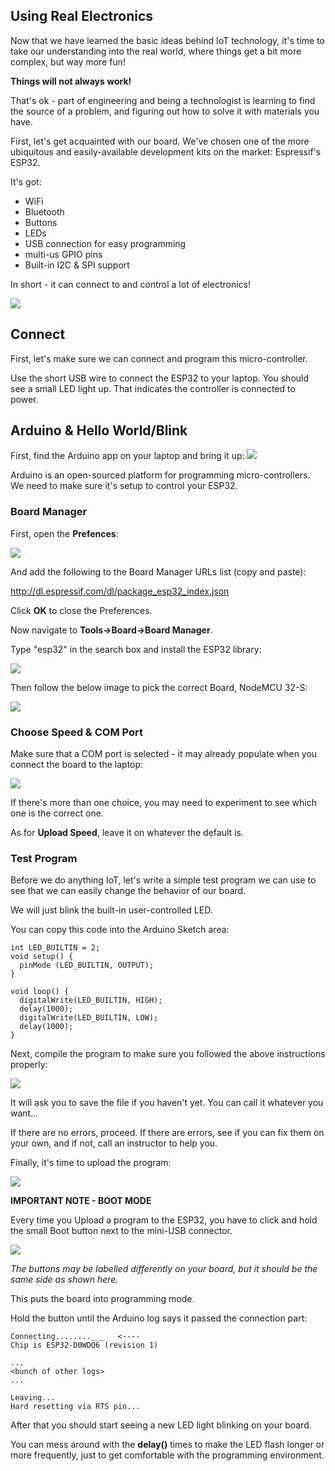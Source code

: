 Using Real Electronics
---

Now that we have learned the basic ideas behind IoT technology, it's time to take our understanding into the real world, where things get a bit more complex, but way more fun!

**Things will not always work!**

That's ok - part of engineering and being a technologist is learning to find the source of a problem, and figuring out how to solve it with materials you have.

First, let's get acquainted with our board.
We've chosen one of the more ubiquitous and easily-available development kits on the market: Espressif's ESP32.

It's got:

- WiFi 
- Bluetooth
- Buttons
- LEDs
- USB connection for easy programming
- multi-us GPIO pins
- Built-in I2C & SPI support

In short - it can connect to and control a lot of electronics!

![](images/esp32pinout.png)

## Connect

First, let's make sure we can connect and program this micro-controller.

Use the short USB wire to connect the ESP32 to your laptop.  You should see a small LED light up.  That indicates the controller is connected to power.

## Arduino & Hello World/Blink

First, find the Arduino app on your laptop and bring it up:
![](images/arduino.jpg)


Arduino is an open-sourced platform for programming micro-controllers.  We need to make sure it's setup to control your ESP32.

### Board Manager

First, open the **Prefences**:

![](images/pref.png)

And add the following to the Board Manager URLs list (copy and paste):

http://dl.espressif.com/dl/package_esp32_index.json

Click **OK** to close the Preferences.

Now navigate to **Tools->Board->Board Manager**.

Type "esp32" in the search box and install the ESP32 library:

![](images/installesp32.png)

Then follow the below image to pick the correct Board, NodeMCU 32-S:

![](images/pickesp32s.png)

### Choose Speed & COM Port

Make sure that a COM port is selected - it may already populate when you connect the board to the laptop:

![](images/comport.png)

If there's more than one choice, you may need to experiment to see which one is the correct one.

As for **Upload Speed**, leave it on whatever the default is.

### Test Program

Before we do anything IoT, let's write a simple test program we can use to see that we can easily change the behavior of our board.

We will just blink the built-in user-controlled LED.

You can copy this code into the Arduino Sketch area:

    int LED_BUILTIN = 2;
    void setup() {
      pinMode (LED_BUILTIN, OUTPUT);
    }

    void loop() {
      digitalWrite(LED_BUILTIN, HIGH);
      delay(1000);
      digitalWrite(LED_BUILTIN, LOW);
      delay(1000);
    }

Next, compile the program to make sure you followed the above instructions properly:

![](images/compile.jpg)

It will ask you to save the file if you haven't yet.  You can call it whatever you want...

If there are no errors, proceed.
If there are errors, see if you can fix them on your own, and if not, call an instructor to help you.

Finally, it's time to upload the program:

![](images/upload.jpg)

**IMPORTANT NOTE - BOOT MODE**

Every time you Upload a program to the ESP32, you have to click and hold the small Boot button next to the mini-USB connector.

![](images/boot.jpg)

*The buttons may be labelled differently on your board, but it should be the same side as shown here.*

This puts the board into programming mode.

Hold the button until the Arduino log says it passed the connection part:

    Connecting........___   <----
    Chip is ESP32-D0WDQ6 (revision 1)
    
    ...
    <bunch of other logs>
    ...
    
    Leaving...
    Hard resetting via RTS pin...


After that you should start seeing a new LED light blinking on your board.

You can mess around with the **delay()** times to make the LED flash longer or more frequently, just to get comfortable with the programming environment.